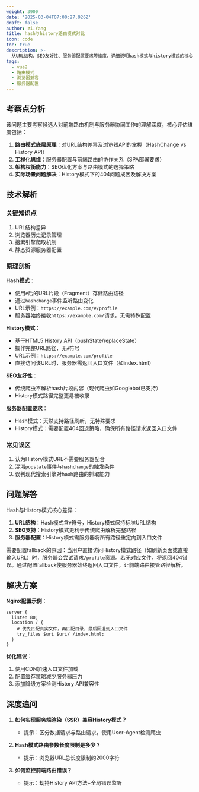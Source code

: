 ```yaml
---
weight: 3900
date: '2025-03-04T07:00:27.926Z'
draft: false
author: zi.Yang
title: hash与history路由模式对比
icon: code
toc: true
description: >-
  从URL结构、SEO友好性、服务器配置要求等维度，详细说明hash模式与history模式的核心差异。当使用history模式时，为什么需要配置服务器fallback策略？
tags:
  - vue2
  - 路由模式
  - 浏览器兼容
  - 服务器配置
---
```




## 考察点分析

该问题主要考察候选人对前端路由机制与服务器协同工作的理解深度，核心评估维度包括：

1. **路由模式底层原理**：对URL结构差异及浏览器API的掌握（HashChange vs History API）
2. **工程化思维**：服务器配置与前端路由的协作关系（SPA部署要求）
3. **架构权衡能力**：SEO优化方案与路由模式的选择策略
4. **实际场景问题解决**：History模式下的404问题成因及解决方案

## 技术解析

### 关键知识点

1. URL结构差异
2. 浏览器历史记录管理
3. 搜索引擎爬取机制
4. 静态资源服务器配置

### 原理剖析

**Hash模式**：

- 使用`#`后的URL片段（Fragment）存储路由路径
- 通过`hashchange`事件监听路由变化
- URL示例：`https://example.com/#/profile`
- 服务器始终接收`https://example.com/`请求，无需特殊配置

**History模式**：

- 基于HTML5 History API（pushState/replaceState）
- 操作完整URL路径，无`#`符号
- URL示例：`https://example.com/profile`
- 直接访问该URL时，服务器需返回入口文件（如index.html）

**SEO友好性**：

- 传统爬虫不解析hash片段内容（现代爬虫如Googlebot已支持）
- History模式路径完整更易被收录

**服务器配置要求**：

- Hash模式：天然支持路径刷新，无特殊要求
- History模式：需要配置404回退策略，确保所有路径请求返回入口文件

### 常见误区

1. 认为History模式URL不需要服务器配合
2. 混淆`popstate`事件与`hashchange`的触发条件
3. 误判现代搜索引擎对hash路由的抓取能力

## 问题解答

Hash与History模式核心差异：

1. **URL结构**：Hash模式含`#`符号，History模式保持标准URL结构
2. **SEO支持**：History模式更利于传统爬虫解析完整路径
3. **服务器配置**：History模式需服务器将所有路径重定向到入口文件

需要配置fallback的原因：当用户直接访问History模式路径（如刷新页面或直接输入URL）时，服务器会尝试请求`/profile`资源。若无对应文件，将返回404错误。通过配置fallback使服务器始终返回入口文件，让前端路由接管路径解析。

## 解决方案

**Nginx配置示例**：

```nginx
server {
  listen 80;
  location / {
    # 优先匹配真实文件，再匹配目录，最后回退到入口文件
    try_files $uri $uri/ /index.html;
  }
}
```

**优化建议**：

1. 使用CDN加速入口文件加载
2. 配置缓存策略减少服务器压力
3. 添加降级方案检测History API兼容性

## 深度追问

1. **如何实现服务端渲染（SSR）兼容History模式？**
   - 提示：区分数据请求与路由请求，使用User-Agent检测爬虫

2. **Hash模式路由参数长度限制是多少？**
   - 提示：浏览器URL总长度限制约2000字符

3. **如何监控前端路由错误？**
   - 提示：劫持History API方法+全局错误监听

